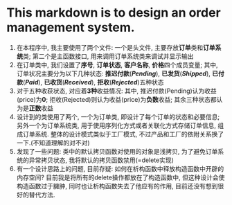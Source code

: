 # This markdown is to design an order management system.
1. 在本程序中, 我主要使用了两个文件: 一个是头文件, 主要存放**订单**类和**订单系统**类; 第二个是主函数接口, 用来调用订单系统类来调试并显示输出
2. 在订单类中, 我们设置了**序号**, **订单状态**, **客户名称**, **价格**四个成员变量; 其中, 订单状况主要分为以下几种状态: **推迟付款**(***Pending***), **已发货**(***Shipped***), **已付款**(***Paid***), **已收货**(***Received***), **拒收**(***Rejected***)五种状态
3. 对于五种收获状态, 对应着**3种**收益情况: 其中, 推迟付款(Pending)认为收益(price)为**0**; 拒收(Rejected)则认为收益(price)为**负数**收益; 其余三种状态都认为是**正数**收益
4. 设计到的类使用了两个, 一个为订单类, 即设计了每个订单的状态和必要信息; 另外一个为订单系统类, 用于使用序列化方式或者关联化方式存储订单信息, 组成订单系统. 整体的设计模式类似于工厂模式, 不过产品和工厂的依附关系换了一下.(不知道理解的对不对)
5. 发现了一些问题: 类中的默认拷贝函数对使用的对象是浅拷贝, 为了避免订单系统的异常拷贝状态, 我将默认的拷贝函数禁用(=delete实现)
6. 有一个设计思路上的问题, 目前存疑: 如何在析构函数中释放构造函数中开辟的内存空间? 目前我是将所有的delete操作都放在了构造函数中, 但这种设计会使构造函数过于臃肿, 同时也让析构函数失去了他应有的作用, 目前还没有想到很好的替代方法.